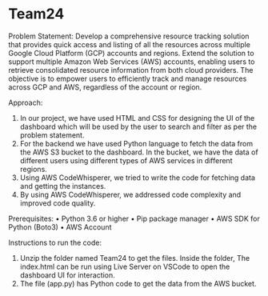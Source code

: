 # Team24
Problem Statement:
Develop a comprehensive resource tracking solution that provides quick access and listing of all the resources across multiple Google Cloud Platform (GCP) accounts and regions. Extend the solution to support multiple Amazon Web Services (AWS) accounts, enabling users to retrieve consolidated resource information from both cloud providers. The objective is to empower users to efficiently track and manage resources across GCP and AWS, regardless of the account or region.

Approach:
1. In our project, we have used HTML and CSS for designing the UI of the dashboard which will be used by the user to search and filter as per the problem statement. 
2. For the backend we have used Python language to fetch the data from the AWS S3 bucket to the dashboard. In the bucket, we have the data of different users using different types of AWS services in different regions.
3. Using AWS CodeWhisperer, we tried to write the code for fetching data and getting the instances.
4. By using AWS CodeWhisperer, we addressed code complexity and improved code quality.
 
Prerequisites:
• Python 3.6 or higher
• Pip package manager
• AWS SDK for Python (Boto3)
• AWS Account

Instructions to run the code:
1. Unzip the folder named Team24 to get the files. Inside the folder, The index.html can be run using Live Server on VSCode to open the dashboard UI for interaction.
2. The file (app.py) has Python code to get the data from the AWS bucket.
